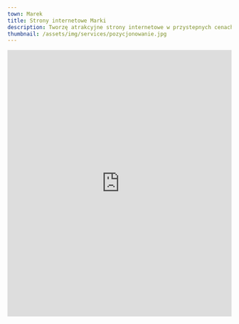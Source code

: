 ```yaml
---
town: Marek
title: Strony internetowe Marki
description: Tworzę atrakcyjne strony internetowe w przystepnych cenach dla firm z Marek. Zadzwoń do mnie +48 788 660 190
thumbnail: /assets/img/services/pozycjonowanie.jpg
---
```


<iframe src="https://www.google.com/maps/embed?pb=!1m18!1m12!1m3!1d39005.37926058959!2d21.078792910166676!3d52.33711752989392!2m3!1f0!2f0!3f0!3m2!1i1024!2i768!4f13.1!3m3!1m2!1s0x471ecf09017c582d%3A0x5218541eae7f741d!2s05-260%20Marki!5e0!3m2!1spl!2spl!4v1682840418367!5m2!1spl!2spl" width="100%" height="600" style="border:0;" allowfullscreen="" loading="lazy" referrerpolicy="no-referrer-when-downgrade"></iframe>

